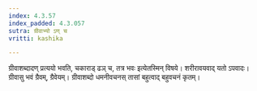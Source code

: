 ```yaml
---
index: 4.3.57
index_padded: 4.3.057
sutra: ग्रीवाभ्यो ऽण् च
vritti: kashika

---
```

ग्रीवाशब्दादण् प्रत्ययो भवति, चकाराड् ढञ् च, तत्र भवः इत्येतस्मिन् विषये। शरीरावयवाद् यतो ऽपवादः। ग्रीवासु भवं ग्रैवम्, ग्रैवेयम्। ग्रीवाशब्दो धमनीवचनस् तासां बहुत्वाद् बहुवचनं कृतम्।